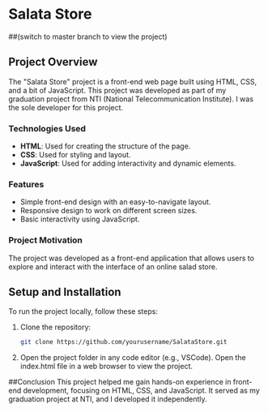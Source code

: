 # Salata Store
##(switch to master branch to view the project)
## Project Overview
The "Salata Store" project is a front-end web page built using HTML, CSS, and a bit of JavaScript. This project was developed as part of my graduation project from NTI (National Telecommunication Institute). I was the sole developer for this project.

### Technologies Used
- **HTML**: Used for creating the structure of the page.
- **CSS**: Used for styling and layout.
- **JavaScript**: Used for adding interactivity and dynamic elements.

### Features
- Simple front-end design with an easy-to-navigate layout.
- Responsive design to work on different screen sizes.
- Basic interactivity using JavaScript.

### Project Motivation
The project was developed as a front-end application that allows users to explore and interact with the interface of an online salad store.

## Setup and Installation
To run the project locally, follow these steps:
1. Clone the repository:
   ```bash
   git clone https://github.com/yourusername/SalataStore.git
2. Open the project folder in any code editor (e.g., VSCode).
Open the index.html file in a web browser to view the project.

##Conclusion
This project helped me gain hands-on experience in front-end development, focusing on HTML, CSS, and JavaScript. It served as my graduation project at NTI, and I developed it independently.

